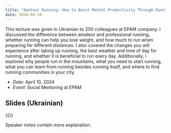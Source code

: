 ```yaml
---
title: "Amateur Running: How to Boost Mental Productivity Through Running?"
date: 2024-04-10
---
```


This lecture was given in Ukrainian to 200 colleagues at EPAM company.
I discussed the difference between amateur and professional running, whether running can help you lose weight, and how much to run when preparing for different distances.
I also covered the changes you will experience after taking up running, the best weather and time of day for running, and whether it is beneficial to run every day.
Additionally, I explored why people run in the mountains, what you need to start running, what you can learn from running besides running itself, and where to find running communities in your city.

* _Date_: April 10, 2024
* _Event_: Social Mentoring at EPAM

## Slides (Ukrainian)

<!-- Presentation saved on Drive oleksander.red.ko [at] gmail.com -->
{{<gslides src="https://docs.google.com/presentation/d/1-fz0cFtn7MOgxFIcTNDtVPsrCqdENCbK/embed?start=false&loop=false&delayms=3000" >}}

Speaker notes contain more explanation.
